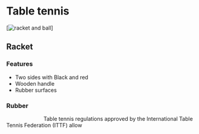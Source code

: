 # Table tennis

[![racket and ball](https://www.mprosports.com/large/TABLE-TENNIS-RACKET-SET-WITH-3-SOFTEE-SATURN-BALLS.-i51678.jpg)]

## Racket
### Features
- Two sides with Black and red
- Wooden handle
- Rubber surfaces

### Rubber
&nbsp;&nbsp;&nbsp;&nbsp;&nbsp;&nbsp;&nbsp;&nbsp;&nbsp;&nbsp;&nbsp;&nbsp;&nbsp;&nbsp;&nbsp;&nbsp;&nbsp;&nbsp;&nbsp;&nbsp;&nbsp;&nbsp;&nbsp;&nbsp;&nbsp;Table tennis regulations approved by the International Table Tennis Federation (ITTF) allow





